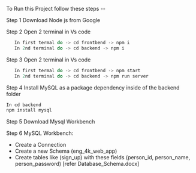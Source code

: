 To Run this Project follow these steps -- 

Step 1 Download Node js from Google

Step 2 Open 2 terminal in Vs code
```javascript
   In first termal do -> cd frontbend -> npm i
   In 2nd terminal do -> cd backend -> npm i
```

Step 3 Open 2 terminal in Vs code
```javascript
   In first termal do -> cd frontbend -> npm start
   In 2nd terminal do -> cd backend -> npm run server
```

Step 4 Install MySQL as a package dependency inside of the backend folder
```javascript
In cd backend
npm install mysql
```

Step 5 Download Mysql Workbench

Step 6 MySQL Workbench:
- Create a Connection
- Create a new Schema (eng_4k_web_app)
- Create tables like (sign_up) with these fields (person_id, person_name, person_password) [refer Database_Schema.docx]
